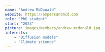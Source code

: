 ```yaml
---
name: "Andrew McDonald"
website: https://ampersandmcd.com
role: "PhD student"
start: "2023"
picture: images/members/andrew_mcdonald.jpg
interests:
    - "Diffusion models"
    - "Climate science"
---
```

